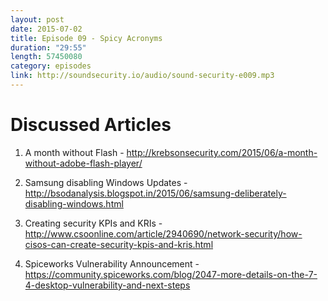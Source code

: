 ```yaml
---
layout: post
date: 2015-07-02
title: Episode 09 - Spicy Acronyms
duration: "29:55"
length: 57450080
category: episodes
link: http://soundsecurity.io/audio/sound-security-e009.mp3
---
```


# Discussed Articles

1. A month without Flash - http://krebsonsecurity.com/2015/06/a-month-without-adobe-flash-player/

2. Samsung disabling Windows Updates - http://bsodanalysis.blogspot.in/2015/06/samsung-deliberately-disabling-windows.html 

3. Creating security KPIs and KRIs - http://www.csoonline.com/article/2940690/network-security/how-cisos-can-create-security-kpis-and-kris.html

4. Spiceworks Vulnerability Announcement - https://community.spiceworks.com/blog/2047-more-details-on-the-7-4-desktop-vulnerability-and-next-steps
